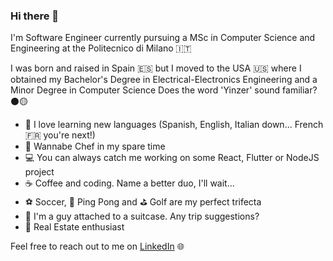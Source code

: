 ### Hi there 👋

I'm Software Engineer currently pursuing a MSc in Computer Science and Engineering at the Politecnico di Milano 🇮🇹

I was born and raised in Spain 🇪🇸 but I moved to the USA 🇺🇸 where I obtained my Bachelor's Degree in Electrical-Electronics Engineering and a Minor Degree in Computer Science
Does the word 'Yinzer' sound familiar? ⚫️🟡

- 💬 I love learning new languages (Spanish, English, Italian down... French 🇫🇷 you're next!)
- 🍝 Wannabe Chef in my spare time
- 💻 You can always catch me working on some React, Flutter or NodeJS project
- ☕️ Coffee and coding. Name a better duo, I'll wait...
- ⚽️ Soccer, 🏓 Ping Pong and ⛳️ Golf are my perfect trifecta
- 🧳 I'm a guy attached to a suitcase. Any trip suggestions?
- 🏡 Real Estate enthusiast

Feel free to reach out to me on [LinkedIn](https://www.linkedin.com/in/alejandro-ferrero/) 🌐
